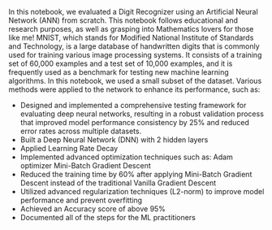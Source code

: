 In this notebook, we evaluated a Digit Recognizer using an Artificial Neural Network (ANN) from scratch. This notebook follows educational and research purposes, as well as grasping into Mathematics lovers for those like me! 
MNIST, which stands for Modified National Institute of Standards and Technology, is a large database of handwritten digits that is commonly used for training various image processing systems. It consists of a training set of 60,000 examples and a test set of 10,000 examples, and it is frequently used as a benchmark for testing new machine learning algorithms. In this notebook, we used a small subset of the dataset.
Various methods were applied to the network to enhance its performance, such as:
-  Designed and implemented a comprehensive testing framework for evaluating deep neural networks, resulting in a robust validation process that improved model performance consistency by 25% and reduced error rates across multiple datasets.
- Built a Deep Neural Network (DNN) with 2 hidden layers
- Applied Learning Rate Decay
- Implemented advanced optimization techniques such as:
  Adam optimizer
  Mini-Batch Gradient Descent
- Reduced the training time by 60% after applying Mini-Batch Gradient Descent instead of the traditional Vanilla Gradient Descent
- Utilized advanced regularization techniques (L2-norm) to improve model performance and prevent overfitting
- Achieved an Accuracy score of above 95%
- Documented all of the steps for the ML practitioners
